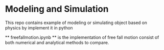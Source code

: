 # Modeling and Simulation
This repo contains example of modeling or simulating object based on physics by implement it in python


** freefallmotion.ipynb ** is the implementation of free fall motion consist
of both numerical and analytical methods to compare.
